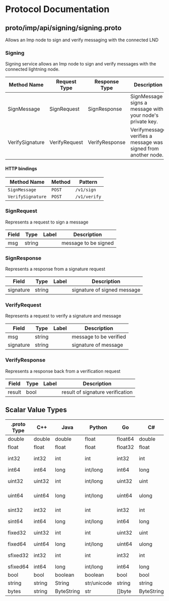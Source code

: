 # Protocol Documentation
<a name="top"></a>

<!--
## Table of Contents

- [proto/imp/api/signing/signing.proto](#proto/imp/api/signing/signing.proto)
    - [SignRequest](#signing.SignRequest)
    - [SignResponse](#signing.SignResponse)
    - [VerifyRequest](#signing.VerifyRequest)
    - [VerifyResponse](#signing.VerifyResponse)

    - [Signing](#signing.Signing)

- [Scalar Value Types](#scalar-value-types)



<a name="proto/imp/api/signing/signing.proto"></a>
<p align="right"><a href="#top">Top</a></p>

-->

## proto/imp/api/signing/signing.proto
Allows an Imp node to sign and verify messaging with the connected LND



<a name="signing.Signing"></a>

### Signing
Signing service allows an Imp node to sign and verify messages with the connected lightning node.

| Method Name | Request Type | Response Type | Description |
| ----------- | ------------ | ------------- | ------------|
| SignMessage | SignRequest | SignResponse | SignMessage signs a message with your node's private key. |
| VerifySignature | VerifyRequest | VerifyResponse | Verifymessage verifies a message was signed from another node. |


#### HTTP bindings

| Method Name | Method | Pattern |
| ----------- | ------ | ------- |
| `SignMessage` | `POST` | `/v1/sign`
| `VerifySignature` | `POST` | `/v1/verify` <!-- end services -->



<a name="signing.SignRequest"></a>

### SignRequest
Represents a request to sign a message


| Field | Type | Label | Description |
| ----- | ---- | ----- | ----------- |
| msg | string |  | message to be signed |






<a name="signing.SignResponse"></a>

### SignResponse
Represents a response from a signature request


| Field | Type | Label | Description |
| ----- | ---- | ----- | ----------- |
| signature | string |  | signature of signed message |






<a name="signing.VerifyRequest"></a>

### VerifyRequest
Represents a request to verify a signature and message


| Field | Type | Label | Description |
| ----- | ---- | ----- | ----------- |
| msg | string |  | message to be verified |
| signature | string |  | signature of message |






<a name="signing.VerifyResponse"></a>

### VerifyResponse
Represents a response back from a verification request


| Field | Type | Label | Description |
| ----- | ---- | ----- | ----------- |
| result | bool |  | result of signature verification |





 <!-- end messages -->

 <!-- end enums -->

 <!-- end HasExtensions -->

## Scalar Value Types

| .proto Type | C++ | Java | Python | Go | C# | PHP | Ruby |
| ----------- | --- | ---- | ------ | -- | -- | --- | ---- |
| <a name="double" /> double | double | double | float | float64 | double | float | Float |
| <a name="float" /> float | float | float | float | float32 | float | float | Float |
| <a name="int32" /> int32 | int32 | int | int | int32 | int | integer | Bignum or Fixnum (as required) |
| <a name="int64" /> int64 | int64 | long | int/long | int64 | long | integer/string | Bignum |
| <a name="uint32" /> uint32 | uint32 | int | int/long | uint32 | uint | integer | Bignum or Fixnum (as required) |
| <a name="uint64" /> uint64 | uint64 | long | int/long | uint64 | ulong | integer/string | Bignum or Fixnum (as required) |
| <a name="sint32" /> sint32 | int32 | int | int | int32 | int | integer | Bignum or Fixnum (as required) |
| <a name="sint64" /> sint64 | int64 | long | int/long | int64 | long | integer/string | Bignum |
| <a name="fixed32" /> fixed32 | uint32 | int | int | uint32 | uint | integer | Bignum or Fixnum (as required) |
| <a name="fixed64" /> fixed64 | uint64 | long | int/long | uint64 | ulong | integer/string | Bignum |
| <a name="sfixed32" /> sfixed32 | int32 | int | int | int32 | int | integer | Bignum or Fixnum (as required) |
| <a name="sfixed64" /> sfixed64 | int64 | long | int/long | int64 | long | integer/string | Bignum |
| <a name="bool" /> bool | bool | boolean | boolean | bool | bool | boolean | TrueClass/FalseClass |
| <a name="string" /> string | string | String | str/unicode | string | string | string | String (UTF-8) |
| <a name="bytes" /> bytes | string | ByteString | str | []byte | ByteString | string | String (ASCII-8BIT) |
